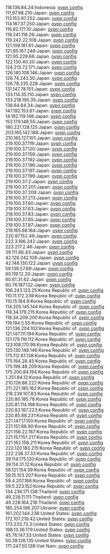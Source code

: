 118.136.84.24:Indonesia: [ovpn config](vpn/118_136_84_24.ovpn)  
111.97.98.210:Japan: [ovpn config](vpn/111_97_98_210.ovpn)  
113.153.97.252:Japan: [ovpn config](vpn/113_153_97_252.ovpn)  
114.187.37.250:Japan: [ovpn config](vpn/114_187_37_250.ovpn)  
116.82.171.10:Japan: [ovpn config](vpn/116_82_171_10.ovpn)  
118.241.118.26:Japan: [ovpn config](vpn/118_241_118_26.ovpn)  
119.242.22.108:Japan: [ovpn config](vpn/119_242_22_108.ovpn)  
121.109.181.61:Japan: [ovpn config](vpn/121_109_181_61.ovpn)  
121.85.167.248:Japan: [ovpn config](vpn/121_85_167_248.ovpn)  
121.95.229.66:Japan: [ovpn config](vpn/121_95_229_66.ovpn)  
122.130.40.20:Japan: [ovpn config](vpn/122_130_40_20.ovpn)  
124.213.72.171:Japan: [ovpn config](vpn/124_213_72_171.ovpn)  
126.140.108.146:Japan: [ovpn config](vpn/126_140_108_146.ovpn)  
126.74.243.50:Japan: [ovpn config](vpn/126_74_243_50.ovpn)  
126.78.235.228:Japan: [ovpn config](vpn/126_78_235_228.ovpn)  
131.147.78.151:Japan: [ovpn config](vpn/131_147_78_151.ovpn)  
133.114.35.110:Japan: [ovpn config](vpn/133_114_35_110.ovpn)  
133.218.195.35:Japan: [ovpn config](vpn/133_218_195_35.ovpn)  
138.64.84.34:Japan: [ovpn config](vpn/138_64_84_34.ovpn)  
147.192.153.61:Japan: [ovpn config](vpn/147_192_153_61.ovpn)  
14.192.119.148:Japan: [ovpn config](vpn/14_192_119_148.ovpn)  
153.179.148.55:Japan: [ovpn config](vpn/153_179_148_55.ovpn)  
180.221.128.125:Japan: [ovpn config](vpn/180_221_128_125.ovpn)  
203.165.142.188:Japan: [ovpn config](vpn/203_165_142_188.ovpn)  
210.165.127.101:Japan: [ovpn config](vpn/210_165_127_101.ovpn)  
219.100.37.119:Japan: [ovpn config](vpn/219_100_37_119.ovpn)  
219.100.37.120:Japan: [ovpn config](vpn/219_100_37_120.ovpn)  
219.100.37.159:Japan: [ovpn config](vpn/219_100_37_159.ovpn)  
219.100.37.192:Japan: [ovpn config](vpn/219_100_37_192.ovpn)  
219.100.37.196:Japan: [ovpn config](vpn/219_100_37_196.ovpn)  
219.100.37.197:Japan: [ovpn config](vpn/219_100_37_197.ovpn)  
219.100.37.199:Japan: [ovpn config](vpn/219_100_37_199.ovpn)  
219.100.37.2:Japan: [ovpn config](vpn/219_100_37_2.ovpn)  
219.100.37.201:Japan: [ovpn config](vpn/219_100_37_201.ovpn)  
219.100.37.209:Japan: [ovpn config](vpn/219_100_37_209.ovpn)  
219.100.37.213:Japan: [ovpn config](vpn/219_100_37_213.ovpn)  
219.100.37.60:Japan: [ovpn config](vpn/219_100_37_60.ovpn)  
219.100.37.63:Japan: [ovpn config](vpn/219_100_37_63.ovpn)  
219.100.37.83:Japan: [ovpn config](vpn/219_100_37_83.ovpn)  
219.100.37.85:Japan: [ovpn config](vpn/219_100_37_85.ovpn)  
219.100.37.87:Japan: [ovpn config](vpn/219_100_37_87.ovpn)  
219.165.68.164:Japan: [ovpn config](vpn/219_165_68_164.ovpn)  
220.97.152.49:Japan: [ovpn config](vpn/220_97_152_49.ovpn)  
222.3.196.242:Japan: [ovpn config](vpn/222_3_196_242.ovpn)  
223.217.2.46:Japan: [ovpn config](vpn/223_217_2_46.ovpn)  
39.111.86.43:Japan: [ovpn config](vpn/39_111_86_43.ovpn)  
42.126.242.108:Japan: [ovpn config](vpn/42_126_242_108.ovpn)  
42.146.130.122:Japan: [ovpn config](vpn/42_146_130_122.ovpn)  
59.136.57.69:Japan: [ovpn config](vpn/59_136_57_69.ovpn)  
60.119.12.20:Japan: [ovpn config](vpn/60_119_12_20.ovpn)  
60.61.31.62:Japan: [ovpn config](vpn/60_61_31_62.ovpn)  
60.76.187.132:Japan: [ovpn config](vpn/60_76_187_132.ovpn)  
106.243.123.25:Korea Republic of: [ovpn config](vpn/106_243_123_25.ovpn)  
110.11.172.239:Korea Republic of: [ovpn config](vpn/110_11_172_239.ovpn)  
110.15.164.9:Korea Republic of: [ovpn config](vpn/110_15_164_9.ovpn)  
114.205.145.144:Korea Republic of: [ovpn config](vpn/114_205_145_144.ovpn)  
118.34.179.215:Korea Republic of: [ovpn config](vpn/118_34_179_215.ovpn)  
118.34.209.200:Korea Republic of: [ovpn config](vpn/118_34_209_200.ovpn)  
119.194.5.55:Korea Republic of: [ovpn config](vpn/119_194_5_55.ovpn)  
121.136.204.102:Korea Republic of: [ovpn config](vpn/121_136_204_102.ovpn)  
121.147.111.194:Korea Republic of: [ovpn config](vpn/121_147_111_194.ovpn)  
121.179.116.112:Korea Republic of: [ovpn config](vpn/121_179_116_112.ovpn)  
123.108.170.99:Korea Republic of: [ovpn config](vpn/123_108_170_99.ovpn)  
125.130.148.146:Korea Republic of: [ovpn config](vpn/125_130_148_146.ovpn)  
175.112.61.138:Korea Republic of: [ovpn config](vpn/175_112_61_138.ovpn)  
175.194.28.45:Korea Republic of: [ovpn config](vpn/175_194_28_45.ovpn)  
175.199.48.209:Korea Republic of: [ovpn config](vpn/175_199_48_209.ovpn)  
175.200.84.194:Korea Republic of: [ovpn config](vpn/175_200_84_194.ovpn)  
1.251.84.12:Korea Republic of: [ovpn config](vpn/1_251_84_12.ovpn)  
210.126.86.222:Korea Republic of: [ovpn config](vpn/210_126_86_222.ovpn)  
211.221.185.162:Korea Republic of: [ovpn config](vpn/211_221_185_162.ovpn)  
218.239.107.83:Korea Republic of: [ovpn config](vpn/218_239_107_83.ovpn)  
220.80.185.78:Korea Republic of: [ovpn config](vpn/220_80_185_78.ovpn)  
220.81.114.168:Korea Republic of: [ovpn config](vpn/220_81_114_168.ovpn)  
220.83.187.223:Korea Republic of: [ovpn config](vpn/220_83_187_223.ovpn)  
220.85.88.231:Korea Republic of: [ovpn config](vpn/220_85_88_231.ovpn)  
221.147.17.150:Korea Republic of: [ovpn config](vpn/221_147_17_150.ovpn)  
221.151.88.90:Korea Republic of: [ovpn config](vpn/221_151_88_90.ovpn)  
221.156.22.167:Korea Republic of: [ovpn config](vpn/221_156_22_167.ovpn)  
221.157.151.217:Korea Republic of: [ovpn config](vpn/221_157_151_217.ovpn)  
221.162.158.211:Korea Republic of: [ovpn config](vpn/221_162_158_211.ovpn)  
222.120.183.215:Korea Republic of: [ovpn config](vpn/222_120_183_215.ovpn)  
222.238.37.33:Korea Republic of: [ovpn config](vpn/222_238_37_33.ovpn)  
39.114.175.120:Korea Republic of: [ovpn config](vpn/39_114_175_120.ovpn)  
39.114.31.12:Korea Republic of: [ovpn config](vpn/39_114_31_12.ovpn)  
58.121.154.59:Korea Republic of: [ovpn config](vpn/58_121_154_59.ovpn)  
59.15.103.207:Korea Republic of: [ovpn config](vpn/59_15_103_207.ovpn)  
59.4.207.166:Korea Republic of: [ovpn config](vpn/59_4_207_166.ovpn)  
59.5.223.152:Korea Republic of: [ovpn config](vpn/59_5_223_152.ovpn)  
134.236.171.138:Thailand: [ovpn config](vpn/134_236_171_138.ovpn)  
49.228.11.111:Thailand: [ovpn config](vpn/49_228_11_111.ovpn)  
49.228.164.218:Thailand: [ovpn config](vpn/49_228_164_218.ovpn)  
185.254.196.207:Ukraine: [ovpn config](vpn/185_254_196_207.ovpn)  
161.202.144.236:United States: [ovpn config](vpn/161_202_144_236.ovpn)  
172.107.219.42:United States: [ovpn config](vpn/172_107_219_42.ovpn)  
173.233.73.3:United States: [ovpn config](vpn/173_233_73_3.ovpn)  
198.13.36.179:United States: [ovpn config](vpn/198_13_36_179.ovpn)  
45.76.147.33:United States: [ovpn config](vpn/45_76_147_33.ovpn)  
50.39.126.135:United States: [ovpn config](vpn/50_39_126_135.ovpn)  
171.247.50.138:Viet Nam: [ovpn config](vpn/171_247_50_138.ovpn)  
